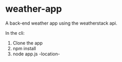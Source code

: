 # weather-app
A back-end weather app using the weatherstack api.

In the cli:
1. Clone the app
2. npm install
3. node app.js -location-
